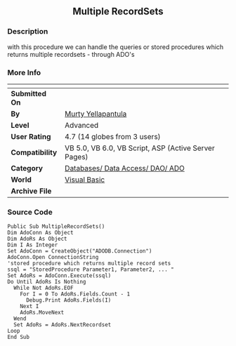﻿<div align="center">

## Multiple RecordSets


</div>

### Description

with this procedure we can handle the queries or stored procedures which returns multiple recordsets - through ADO's
 
### More Info
 


<span>             |<span>
---                |---
**Submitted On**   |
**By**             |[Murty Yellapantula](https://github.com/Planet-Source-Code/PSCIndex/blob/master/ByAuthor/murty-yellapantula.md)
**Level**          |Advanced
**User Rating**    |4.7 (14 globes from 3 users)
**Compatibility**  |VB 5\.0, VB 6\.0, VB Script, ASP \(Active Server Pages\) 
**Category**       |[Databases/ Data Access/ DAO/ ADO](https://github.com/Planet-Source-Code/PSCIndex/blob/master/ByCategory/databases-data-access-dao-ado__1-6.md)
**World**          |[Visual Basic](https://github.com/Planet-Source-Code/PSCIndex/blob/master/ByWorld/visual-basic.md)
**Archive File**   |[](https://github.com/Planet-Source-Code/murty-yellapantula-multiple-recordsets__1-6490/archive/master.zip)





### Source Code

```
Public Sub MultipleRecordSets()
Dim AdoConn As Object
Dim AdoRs As Object
Dim I As Integer
Set AdoConn = CreateObject("ADODB.Connection")
AdoConn.Open ConnectionString
'stored procedure which returns multiple record sets
ssql = "StoredProcedure Parameter1, Parameter2, ... "
Set AdoRs = AdoConn.Execute(ssql)
Do Until AdoRs Is Nothing
  While Not AdoRs.EOF
    For I = 0 To AdoRs.Fields.Count - 1
      Debug.Print AdoRs.Fields(I)
    Next I
    AdoRs.MoveNext
  Wend
  Set AdoRs = AdoRs.NextRecordset
Loop
End Sub
```

